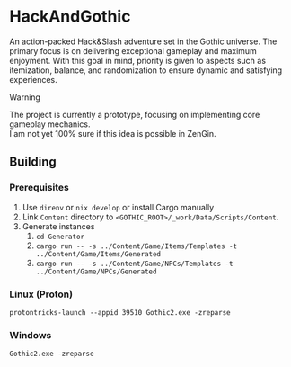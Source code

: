 # HackAndGothic
An action-packed Hack&Slash adventure set in the Gothic universe.
The primary focus is on delivering exceptional gameplay and maximum enjoyment.
With this goal in mind, priority is given to aspects such as itemization, balance, and randomization to ensure dynamic and satisfying experiences.

> [!WARNING]
> The project is currently a prototype, focusing on implementing core gameplay mechanics.  
> I am not yet 100% sure if this idea is possible in ZenGin.

## Building
### Prerequisites
1. Use `direnv` or `nix develop` or install Cargo manually
2. Link `Content` directory to `<GOTHIC_ROOT>/_work/Data/Scripts/Content`.
3. Generate instances
    1. `cd Generator`
    2. `cargo run -- -s ../Content/Game/Items/Templates -t ../Content/Game/Items/Generated`
    2. `cargo run -- -s ../Content/Game/NPCs/Templates -t ../Content/Game/NPCs/Generated`

### Linux (Proton)
`protontricks-launch --appid 39510 Gothic2.exe -zreparse`

### Windows
`Gothic2.exe -zreparse`